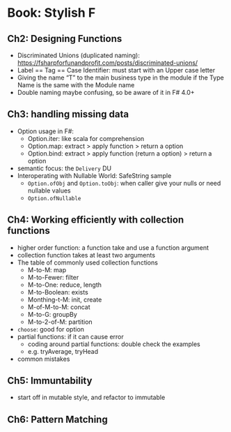# Book: Stylish F

## Ch2: Designing Functions

- Discriminated Unions (duplicated naming): https://fsharpforfunandprofit.com/posts/discriminated-unions/
- Label == Tag == Case Identifier: must start with an Upper case letter
- Giving the name “T” to the main business type in the module if the Type Name is the same with the Module name
- Double naming maybe confusing, so be aware of it in F# 4.0+

## Ch3: handling missing data

- Option usage in F#:
  - Option.iter: like scala for comprehension
  - Option.map: extract > apply function > return a option
  - Option.bind: extract > apply function (return a option) > return a option
- semantic focus: the `Delivery` DU
- Interoperating with Nullable World: SafeString sample
  - `Option.ofObj` and `Option.toObj`: when caller give your nulls or need nullable values
  - `Option.ofNullable`

## Ch4: Working efficiently with collection functions

- higher order function: a function take and use a function argument
- collection function takes at least two arguments
- The table of commonly used collection functions
  - M-to-M: map
  - M-to-Fewer: filter
  - M-to-One: reduce, length
  - M-to-Boolean: exists
  - Monthing-t-M: init, create
  - M-of-M-to-M: concat
  - M-to-G: groupBy
  - M-to-2-of-M: partition
- `choose`: good for option
- partial functions: if it can cause error
  - coding around partial functions: double check the examples
  - e.g. tryAverage, tryHead
- common mistakes

## Ch5: Immuntability

- start off in mutable style, and refactor to immutable

## Ch6: Pattern Matching
